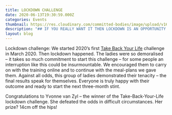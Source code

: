 ```yaml
---
title: LOCKDOWN CHALLENGE
date: 2020-06-13T19:30:59.000Z
categories: Events
thumbnail: https://res.cloudinary.com/committed-bodies/image/upload/v1642427564/blog/lockdown-take-back-your-life-winner-scaled_q5xhac.jpg
description: "## IF YOU REALLY WANT IT THEN LOCKDOWN IS AN OPPORTUNITY TO FOCUS."
layout: blog
---
```

Lockdown challenge: We started 2020’s first [Take Back Your Life](https://committedbodies.co.za/about-us/) challenge in March 2020. Then lockdown happened. The ladies were so demoralised – it takes so much commitment to start this challenge – for some people an interruption like this could be insurmountable. We encouraged them to carry on with the training online and to continue with the meal-plans we gave them. Against all odds, this group of ladies demonstrated their tenacity – the final results speak for themselves. Everyone is truly happy with their outcome and ready to start the next three-month stint.

Congratulations to Yvonne van Zyl – the winner of the Take-Back-Your-Life lockdown challenge. She defeated the odds in difficult circumstances. Her prize? 14cm off the hips!